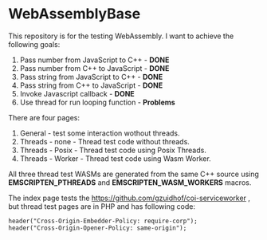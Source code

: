 # WebAssemblyBase

This repository is for the testing WebAssembly. I want to achieve the following goals:
1. Pass number from JavaScript to C++ - **DONE**
2. Pass number from C++ to JavaScript - **DONE**
3. Pass string from JavaScript to C++ - **DONE**
4. Pass string from C++ to JavaScript - **DONE**
5. Invoke Javascript callback - **DONE**
6. Use thread for run looping function - **Problems**

There are four pages:
1. General - test some interaction wothout threads.
2. Threads - none - Thread test code without threads.
3. Threads - Posix - Thread test code using Posix Threads.
4. Threads - Worker - Thread test code using Wasm Worker.

All three thread test WASMs are generated from the same C++ source using __EMSCRIPTEN_PTHREADS__ and __EMSCRIPTEN_WASM_WORKERS__ macros.

The index page tests the https://github.com/gzuidhof/coi-serviceworker , but thread test pages are in PHP and has following code:
```
header("Cross-Origin-Embedder-Policy: require-corp");
header("Cross-Origin-Opener-Policy: same-origin");
```

